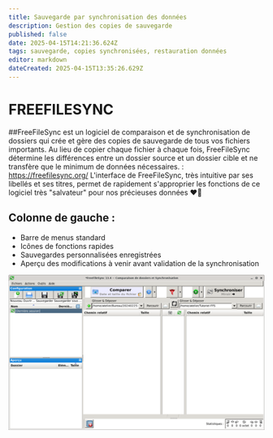 ```yaml
---
title: Sauvegarde par synchronisation des données
description: Gestion des copies de sauvegarde
published: false
date: 2025-04-15T14:21:36.624Z
tags: sauvegarde, copies synchronisées, restauration données
editor: markdown
dateCreated: 2025-04-15T13:35:26.629Z
---
```


# FREEFILESYNC
##FreeFileSync est un logiciel de comparaison et de synchronisation de dossiers qui crée et gère des copies de sauvegarde de tous vos fichiers importants. Au lieu de copier chaque fichier à chaque fois, FreeFileSync détermine les différences entre un dossier source et un dossier cible et ne transfère que le minimum de données nécessaires.  : https://freefilesync.org/
L'interface de FreeFileSync, très intuitive par ses libellés et ses titres, permet de rapidement s'approprier les fonctions de ce logiciel très "salvateur" pour nos précieuses données :heart_on_fire:
## Colonne de gauche : 
- Barre de menus standard
- Icônes de fonctions rapides
- Sauvegardes personnalisées enregistrées
- Aperçu des modifications à venir avant validation  de la synchronisation

![ffs-source-et-cible.png](/images/ffs-source-et-cible.png)
